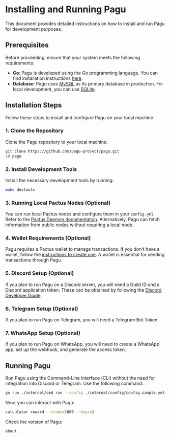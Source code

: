 # Installing and Running Pagu

This document provides detailed instructions on how to install and run Pagu for development purposes.

## Prerequisites

Before proceeding, ensure that your system meets the following requirements:

- **Go**: Pagu is developed using the Go programming language.
  You can find installation instructions [here](https://go.dev/doc/install).
- **Database**: Pagu uses [MySQL](https://dev.mysql.com/downloads/workbench/) as its primary database in production.
  For local development, you can use [SQLite](https://www.sqlite.org/).

## Installation Steps

Follow these steps to install and configure Pagu on your local machine:

### 1. Clone the Repository

Clone the Pagu repository to your local machine:

```bash
git clone https://github.com/pagu-project/pagu.git
cd pagu
```

### 2. Install Development Tools

Install the necessary development tools by running:

```bash
make devtools
```

### 3. Running Local Pactus Nodes (Optional)

You can run local Pactus nodes and configure them in your `config.yml`.
Refer to the [Pactus Daemon documentation](https://docs.pactus.org/get-started/pactus-daemon/).
Alternatively, Pagu can fetch information from public nodes without requiring a local node.

### 4. Wallet Requirements (Optional)

Pagu requires a Pactus wallet to manage transactions.
If you don't have a wallet, follow the [instructions to create one](https://docs.pactus.org/tutorials/pactus-wallet/#create-a-wallet).
A wallet is essential for sending transactions through Pagu.

### 5. Discord Setup (Optional)

If you plan to run Pagu on a Discord server, you will need a Guild ID and a Discord application token.
These can be obtained by following the [Discord Developer Guide](https://discord.com/developers/docs/quick-start/getting-started).

### 6. Telegram Setup (Optional)

If you plan to run Pagu on Telegram, you will need a Telegram Bot Token.

### 7. WhatsApp Setup (Optional)

If you plan to run Pagu on WhatsApp, you will need to create a WhatsApp app,
set up the webhook, and generate the access token.

## Running Pagu

Run Pagu using the Command-Line Interface (CLI) without the need for integration into Discord or Telegram.
Use the following command:

```bash
go run ./internal/cmd run --config ./internal/config/config.sample.yml
```

Now, you can interact with Pagu:

```bash
calculator reward --stake=1000 --days=1
```

Check the version of Pagu:

```bash
about
```
